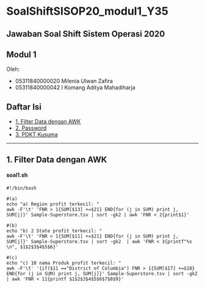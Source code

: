 # SoalShiftSISOP20_modul1_Y35

## Jawaban Soal Shift Sistem Operasi 2020

## Modul 1

Oleh: 

* 05311840000020 Milenia Ulwan Zafira
* 05311840000042 I Komang Aditya Mahadiharja

## Daftar Isi
* [1. Filter Data dengan AWK](#1-filter-data-dengan-awk)
* [2. Password](#2-password)
* [3. PDKT Kusuma](#3-pdkt-kusuma)
- - - 

## 1. Filter Data dengan AWK
#### soal1.sh
```
#!/bin/bash

#(a)
echo "a) Region profit terkecil: "
awk -F'\t' 'FNR > 1{SUM[$13] +=$21} END{for (j in SUM) print j, SUM[j]}' Sample-Superstore.tsv | sort -gk2 | awk 'FNR < 2{print$1}'

#(b)
echo "b) 2 State profit terkecil: "
awk -F'\t' 'FNR > 1{SUM[$11] +=$21} END{for (j in SUM) print j, SUM[j]}' Sample-Superstore.tsv | sort -gk2  | awk 'FNR < 3{printf"%s \n", $1$2$3$4$5$6}'

#(c)
echo "c) 10 nama Produk profit terkecil: "
awk -F'\t' '{if($11 =="District of Columbia") FNR > 1{SUM[$17] +=$18} END{for (j in SUM) print j, SUM[j]}' Sample-Superstore.tsv | sort -gk2  | awk 'FNR < 11{printf $1$2$3$4$5$6$7$8$9}'
